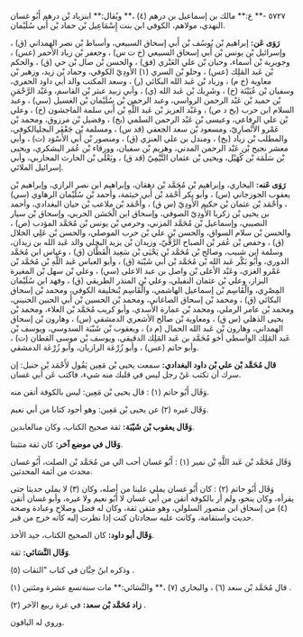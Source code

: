٥٧٢٧ -** ع:** مالك بن إسماعيل بن درهم (٤) ،** ويُقال:** ابنزياد بْن درهم أَبُو غسان النهدي، مولاهم، الكوفي ابن بنت إِسْمَاعِيل بْن حماد بْن أَبي سُلَيْمان.

**رَوَى عَن:** إبراهيم بْن يُوسُف بْن أَبي إسحاق السبيعي، وأسباط بْن نصر الهمداني (ق) ، وإسرائيل بْن يونس بْن أَبي إسحاق السبيعي (خ ت س) ، وجعفر بْن زياد الأحمر (عس) ، وجويرية بْن أسماء، وحبان بْن علي العَنْزي (فق) ، والحسن بْن صال بْن حي (ق) ، والحكم بْن عَبد المَلِك (عس) ، وحلو بْن السري (١) الأَودِيّ الكوفي، وحماد بْن زيد، وزهير بْن معاوية (خ م) ، وزياد بْن عَبد الله البكائي (ر) ، وسعد المكتب والد أبي داود الحفري، وسفيان بْن عُيَيْنَة (خ) ، وشَرِيك بْن عَبد الله (ي) ، وأبي زبيد عبثر بْن القاسم، وعَبْد الرَّحْمَنِ بْن حميد بْن عَبْد الرحمن الرواسي، وعبد الرحمن بْن سُلَيْمان بْن الغسيل (سي) ، وعبد السلام ابن حرب (بخ د ص) ، وعَبْد العزيز بْن عَبد اللَّهِ بْن أَبي سلمة الماجشون (خ) ، وعلي بْن علي الرفاعي، وعيسى بْن عَبْد الرحمن السلمي (بخ) ، وفضيل بْن مرزوق، ومحمد بْن عَمْرو الأَنْصارِيّ، ومسعود بْن سعد الجعفي (قد س) ، ومسلمة بْن جَعْفَر البجليالكوفي، والمطلب بْن زياد (بخ) ، ومندل بن علي العنزي (ق) ، ومنصور بْن أَبي الأَسْوَد (ت) ، وأبي معشر نجيح بْن عَبْد الرحمن المدني، وهريم بْن سفيان، وورقاء بْن عُمَر اليشكري، ويحيى بْن سَلَمَة بْن كُهَيْل، ويحيى بْن عثمان التَّيْمِيّ (قد ق) ، ويَعْلَى بْن الحارث المحاربي، وأبي إسرائيل الملائي.

**رَوَى عَنه:** البخاري، وإبراهيم بْن مُحَمَّد بْن دهقان، وإبراهيم ابن نصر الرازي، وإبراهيم بْن يعقوب الجوزجاني (س) ، وأبو بكر أَحْمَد بْن أَبي خيثمة، وأحمد بْن سُلَيْمان الرهاوي (سي) ، وأَحْمَد بْن عثمان بْن حكيم الأَودِيّ (س ق) ، وأَحْمَد بْن ملاعب بْن حيان البغدادي، وأحمد بن يحيى بْن زكريا الأَودِيّ الصوفي، وإسحاق ابن الْحَسَن الحربي، وإسحاق بْن سيار النصيبي، وإسماعيل بْن مُحَمَّد المزني، وحرمي بْن يونس بْن مُحَمَّد المؤدب (ص) ، والحسن بْن سلام السواق، والحسن بْن علي بْن حرب الموصلي، والحسن بْن عَلِي الخلال (ق) ، وحفص بْن عُمَر بْن الصباح الرَّقِّيّ، وزيدان بْن يزيد البجلي والد عَبد الله بن زيدان، وسلمة ابن شبيب، وصالح بْن مُحَمَّد بْن يَحْيَى بْن سَعِيد الْقَطَّان (ق) ، وعباس ابن مُحَمَّد الدوري، وأَبُو بَكْر عَبد الله بْن مُحَمَّد بْن أَبي شَيْبَة (ق) ، وأبو العباس عَبد اللَّهِ بْن مُحَمَّد بْن عَمْرو الغزي، وعَبْد الأعلى بْن واصل بن عبد الاعلى (سي) ، وعلي بْن سهل بْن المغيرة البزاز، وعلي بْن عثمان النفيلي، وعلي بْن المنذر الطريقي (ق) ، وفهد ابن سُلَيْمان المِصْرِي، والْقَاسِم بْن إسماعيل الهاشمي، والْقَاسِم بْنخليفة الكوفي، ومحمد بْن إسحاق البكائي (ق) ، ومحمد بْن إسحاق الصاغاني، ومحمد بْن الحسين بْن أَبي الحنين الحنيني، ومحمد بْن عامر الرملي، ومحمد بْن عمارة الأسدي، وأبو كريب مُحَمَّد بْن العلاء، ومحمد بْن يحيى الذهلي (س ق) ، ومعاوية بْن صالح الأشعري الدمشقي (س) ، وهارون بْن إسحاق الهمداني، وهارون بْن عَبد الله الحمال (م د) ، ويعقوب بْن شَيْبَة السدوسي، ويوسف بْن عَبد المَلِك الواسطي أخو مُحَمَّد بن عَبد المَلِك الدقيقي، ويوسف بْن موسى القطان (ت) ، وأبو حاتم (عس) ، وأبو زُرْعَة الرازيان، وأبو زُرْعَة الدمشقي.

**قال مُحَمَّد بْن علي بْن داود البغدادي:** سمعت يحيى بْن مَعِين يَقُول لأَحْمَد بْن حنبل: إن سرك أن تكتب عَنْ رجل ليس في قلبك منه شيء، فاكتب عَن أبي غسان.

وَقَال أَبُو حاتم (١) : قال يحيى بْن مَعِين: ليس بالكوفة أتقن منه.

وَقَال غيره (٢) عن يحيى بْن مَعِين: وهو أجود كتابا من أبي نعيم.

**وَقَال يعقوب بْن شَيْبَة:** ثقة صحيح الكتاب، وكان منالعابدين.

**وَقَال في موضع آخر:** كان ثقة متثبتا.

وَقَال مُحَمَّد بْن عَبد اللَّهِ بْن نمير (١) : أَبُو غسان أحب الي من مُحَمَّد بْن الصلت، أَبُو غسان محدث من أئمة المحدثين.

وَقَال أَبُو حاتم (٢) : كان أَبُو غسان يملي علينا من أصله، وكان (٣) لا يملي حديثا حتى يقرأه، وكان ينحو، ولم أر بالكوفة أتقن من أبي غسان لا أَبُو نعيم ولا غيره، وأبو غسان أتقن (٤) من إسحاق ابن منصور السلولي، وهو متقن ثقة، وكان له فضل وصلاح وعبادة وصحة حديث واستقامة، وكانت عليه سجادتان كنت إذا نظرت إليه كأنه خرج من قبر.

**وَقَال أبو داود:** كان الصحيح الكتاب، جيد الأخذ.

**وَقَال النَّسَائي:** ثقة.

وذكره ابنُ حِبَّان في كتاب "الثقات (٥) .

قال مُحَمَّد بْن سعد (٦) ، والبخاري (٧) ،** والنَّسَائي:** مات سنةتسع عشرة ومئتين (١) .

**زاد مُحَمَّد بْن سعد:** في غرة ربيع الآخر (٢) .

وروي له الباقون.